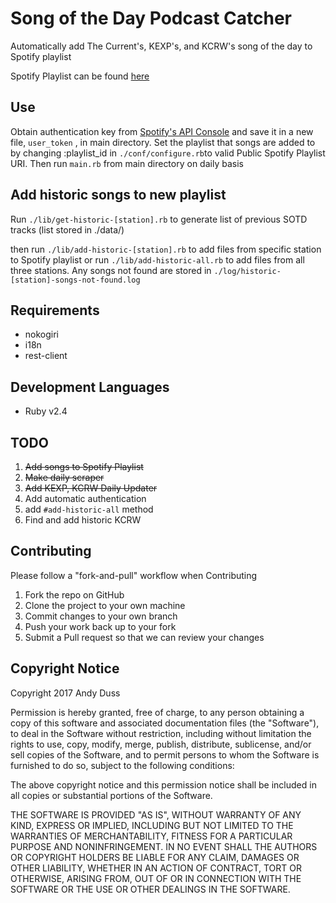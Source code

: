# Song of the Day Podcast Catcher
Automatically add The Current's, KEXP's, and KCRW's song of the day to Spotify playlist

Spotify Playlist can be found [here](https://open.spotify.com/user/andyduss/playlist/1VJVFypnr5RFbUvRIEF6Pu)

## Use
Obtain authentication key from [Spotify's API Console](https://developer.spotify.com/web-api/console/post-playlist-tracks/) and save it in a new file, `user_token` , in main directory.
Set the playlist that songs are added to by changing :playlist_id in `./conf/configure.rb`to valid Public Spotify Playlist URI.
Then run `main.rb` from main directory on daily basis

## Add historic songs to new playlist
Run `./lib/get-historic-[station].rb` to generate list of previous SOTD tracks (list stored in ./data/)

then run `./lib/add-historic-[station].rb` to add files from specific station to Spotify playlist
or run `./lib/add-historic-all.rb` to add files from all three stations. Any songs not found are stored in `./log/historic-[station]-songs-not-found.log`

## Requirements
* nokogiri
* i18n
* rest-client

## Development Languages
* Ruby v2.4

## TODO
1. ~~Add songs to Spotify Playlist~~
2. ~~Make daily scraper~~
3. ~~Add KEXP, KCRW Daily Updater~~
4. Add automatic authentication
5. add `#add-historic-all` method
6. Find and add historic KCRW

## Contributing
Please follow a "fork-and-pull" workflow when Contributing

1. Fork the repo on GitHub
2. Clone the project to your own machine
3. Commit changes to your own branch
4. Push your work back up to your fork
5. Submit a Pull request so that we can review your changes

## Copyright Notice
Copyright 2017 Andy Duss

Permission is hereby granted, free of charge, to any person obtaining a copy of this software and associated documentation files (the "Software"), to deal in the Software without restriction, including without limitation the rights to use, copy, modify, merge, publish, distribute, sublicense, and/or sell copies of the Software, and to permit persons to whom the Software is furnished to do so, subject to the following conditions:

The above copyright notice and this permission notice shall be included in all copies or substantial portions of the Software.

THE SOFTWARE IS PROVIDED "AS IS", WITHOUT WARRANTY OF ANY KIND, EXPRESS OR IMPLIED, INCLUDING BUT NOT LIMITED TO THE WARRANTIES OF MERCHANTABILITY, FITNESS FOR A PARTICULAR PURPOSE AND NONINFRINGEMENT. IN NO EVENT SHALL THE AUTHORS OR COPYRIGHT HOLDERS BE LIABLE FOR ANY CLAIM, DAMAGES OR OTHER LIABILITY, WHETHER IN AN ACTION OF CONTRACT, TORT OR OTHERWISE, ARISING FROM, OUT OF OR IN CONNECTION WITH THE SOFTWARE OR THE USE OR OTHER DEALINGS IN THE SOFTWARE.
